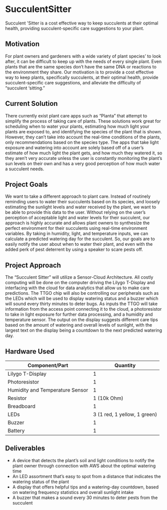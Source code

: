 # SucculentSitter
Succulent 'Sitter is a cost effective way to keep succulents at their optimal health, providing succulent-specific care suggestions to your plant.

## Motivation

For plant owners and gardeners with a wide variety of plant species’ to look after, it can be difficult to keep up with the needs of every single plant. Even plants that are the same species don’t have the same DNA or reactions to the environment they share. Our motivation is to provide a cost effective way to keep plants, specifically succulents, at their optimal health, provide succulent-specific care suggestions, and alleviate the difficulty of “succulent ‘sitting.”

## Current Solution

There currently exist plant care apps such as “Planta” that attempt to simplify the process of taking care of plants. These solutions work great for scheduling when to water your plants, estimating how much light your plants are exposed to, and identifying the species of the plant that is shown. However, they can’t take into account the real-time conditions of the plants, only recommendations based on the species type. The apps that take light exposure and watering into account are solely based off of a user’s estimate of how much light the plant gets, and how much they watered it, so they aren’t very accurate unless the user is constantly monitoring the plant’s sun levels on their own and has a very good perception of how much water a succulent needs. 

## Project Goals

We want to take a different approach to plant care. Instead of routinely reminding users to water their succulents based on its species, and loosely estimating the sunlight levels and water received by the plant, we want to be able to provide this data to the user. Without relying on the user’s perception of acceptable light and water levels for their succulent, our approach is highly accurate and allows plant owners to synthesize the perfect environment for their succulents using real-time environment variables. By taking in humidity, light, and temperature inputs, we can calculate a predicted watering day for the succulent. So, our goals are to easily notify the user about when to water their plant, and even with the added perk of pest deterrent by using a speaker to scare pests off. 

## Project Approach

The “Succulent Sitter” will utilize a Sensor-Cloud Architecture. All costly computing will be done on the computer driving the Lilygo T-Display and interfacing with the cloud for data analytics that allow us to make care predictions. The TTGO chip will also be controlling our peripherals such as the LEDs which will be used to display watering status and a buzzer which will sound every thirty minutes to deter bugs. As inputs the TTGO will take information from the access point connecting it to the cloud, a photoresistor to take in light exposure for further data processing, and a humidity and temperature sensor. The output on the display suggests different care tips based on the amount of watering and overall levels of sunlight, with the largest text on the display being a countdown to the next predicted watering day.

## Hardware Used

| Component/Part                  | Quantity               |
|---------------------------------|------------------------|
| Lilygo T-Display                | 1                      |
| Photoresistor                   | 1                      |
| Humidity and Temperature Sensor | 1                      |
| Resistor                        | 1 (10k Ohm)            |
| Breadboard                      | 1                      |
| LEDs                            | 3 (1 red, 1 yellow, 1 green) |
| Buzzer                          | 1                      |
| Battery                         | 1                      |

## Deliverables
- A device that detects the plant’s soil and light conditions to notify the plant owner through connection with AWS about the optimal watering time
- An LED assortment that’s easy to spot from a distance that indicates the watering status of the plant
- A display that offers helpful tips and a watering-day countdown, based on watering frequency statistics and overall sunlight intake
- A buzzer that makes a sound every 30 minutes to deter pests from the succulent 